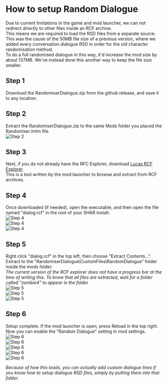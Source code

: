 # How to setup Random Dialogue

Due to current limitations in the game and mod launcher, we can not redirect directly to other files inside an RCF archive.  
This means we are required to load the RSD files from a separate source. This was the cause of the 50MB file size of a previous version, where we added every conversation dialogue RSD in order for the old character randomisation method.  
To do a full randomised dialogue in this way, it'd increase the mod size by about 137MB. We've instead done this another way to keep the file size smaller.  

## Step 1
Download the RandomiserDialogue.zip from the github release, and save it to any location.
## Step 2
Extract the RandomiserDialogue.zip to the same Mods folder you placed the Randomiser.lmlm file.  
![Step 2](Screenshots/Step2a.png)
## Step 3
Next, if you do not already have the RFC Explorer, download [Lucas RCF Explorer](https://donutteam.com/downloads/RCFExplorer/).  
This is a tool written by the mod launcher to browse and extract from RCF archives.
## Step 4
Once downloaded (if needed), open the executable, and then open the file named "dialog.rcf" in the root of your SHAR install:  
![Step 4](Screenshots/Step4a.png)  
![Step 4](Screenshots/Step4b.png)  
![Step 4](Screenshots/Step4c.png)
## Step 5
Right click "dialog.rcf" in the top left, then choose "Extract Contents...". Extract to the "RandomiserDialogue\CustomFiles\RandomDialogue" folder inside the mods folder:  
*The current version of the RCF explorer does not have a progress bar at the time of writing this. To know that all files are extracted, wait for a folder called "zombie4" to appear in the folder*  
![Step 5](Screenshots/Step5a.png)  
![Step 5](Screenshots/Step5b.png)  
![Step 5](Screenshots/Step5c.png) 
## Step 6
Setup complete. If the mod launcher is open, press Reload in the top right.  
Now you can enable the "Random Dialogue" setting in mod settings.  
![Step 6](Screenshots/Step6a.png)  
![Step 6](Screenshots/Step6b.png)  
![Step 6](Screenshots/Step6c.png)  
![Step 6](Screenshots/Step6d.png)  
![Step 6](Screenshots/Step6e.png)  

*Because of how this loads, you can actually add custom dialogue lines if you know how to setup dialogue RSD files, simply by putting them into that folder.*